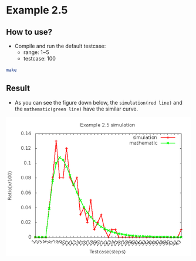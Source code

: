 # Example 2.5

## How to use?

* Compile and run the default testcase: 
    * range: 1~5
    * testcase: 100
```bash
make
```

## Result 

* As you can see the figure down below, the `simulation(red line)` and the `mathematic(green line)` have the similar curve.

![](simulation.png)
